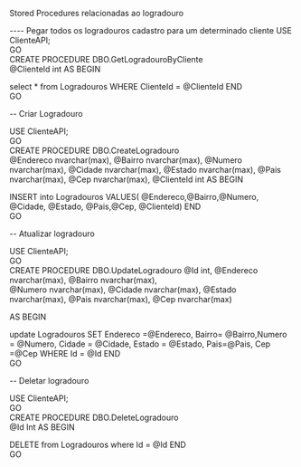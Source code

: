 Stored Procedures relacionadas ao logradouro

---- Pegar todos os logradouros cadastro para um determinado cliente
USE ClienteAPI;  
GO  
CREATE PROCEDURE DBO.GetLogradouroByCliente   
    @ClienteId int
AS 
BEGIN  

select * from Logradouros WHERE ClienteId = @ClienteId
END  
GO  

-- Criar Logradouro

USE ClienteAPI;  
GO  
CREATE PROCEDURE DBO.CreateLogradouro   
    @Endereco nvarchar(max),
    @Bairro  nvarchar(max), 
    @Numero nvarchar(max),
    @Cidade  nvarchar(max),
    @Estado nvarchar(max),
    @Pais nvarchar(max),
    @Cep nvarchar(max),
    @ClienteId int
AS 
BEGIN  

INSERT into Logradouros VALUES( @Endereco,@Bairro,@Numero, @Cidade, @Estado, @Pais,@Cep, @ClienteId)
END  
GO  

-- Atualizar logradouro

USE ClienteAPI;  
GO  
CREATE PROCEDURE DBO.UpdateLogradouro
    @Id int,
    @Endereco nvarchar(max),
    @Bairro  nvarchar(max),   
    @Numero nvarchar(max),
    @Cidade  nvarchar(max),
    @Estado nvarchar(max),
    @Pais nvarchar(max),
    @Cep nvarchar(max)
    
AS 
BEGIN  

update Logradouros SET Endereco =@Endereco, Bairro= @Bairro,Numero = @Numero, Cidade = @Cidade, Estado = @Estado, Pais=@Pais, Cep =@Cep
WHERE Id = @Id
END  
GO 

-- Deletar logradouro

USE ClienteAPI;  
GO  
CREATE PROCEDURE DBO.DeleteLogradouro   
    @Id Int
AS 
BEGIN  

DELETE from Logradouros where Id = @Id
END  
GO  
